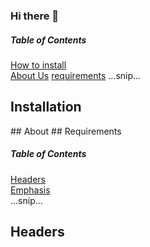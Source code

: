 ### Hi there 👋
##### Table of Contents  
[How to install](#installation)  
[About Us](#about) 
[requirements](#requirements)
...snip...    
<a name="installation"/>
## Installation
<a name="about"/>
## About
<a name="requirements"/>
## Requirements

##### Table of Contents  
[Headers](#headers)  
[Emphasis](#emphasis)  
...snip...    
<a name="headers"/>
## Headers
<!--
**fjundzer/fjundzer** is a ✨ _special_ ✨ repository because its `README.md` (this file) appears on your GitHub profile.

